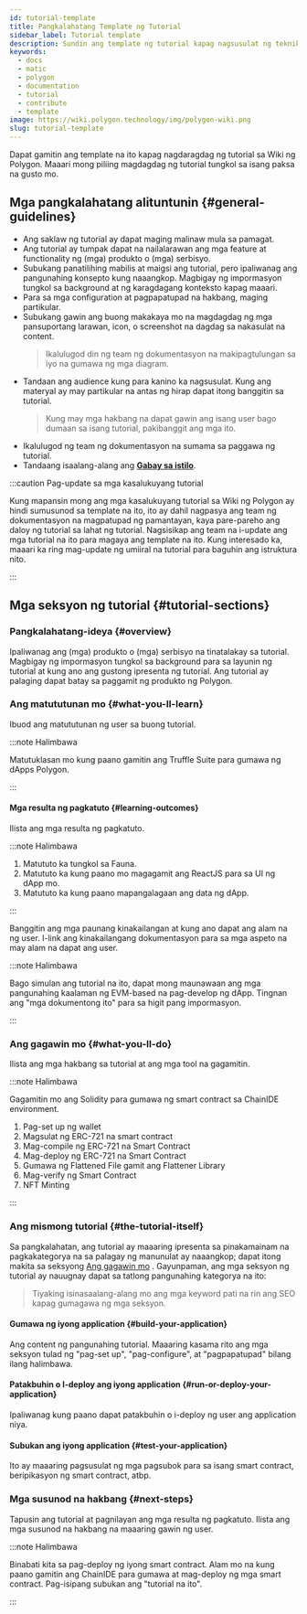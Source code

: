 ```yaml
---
id: tutorial-template
title: Pangkalahatang Template ng Tutorial
sidebar_label: Tutorial template
description: Sundin ang template ng tutorial kapag nagsusulat ng teknikal na tutorial.
keywords:
  - docs
  - matic
  - polygon
  - documentation
  - tutorial
  - contribute
  - template
image: https://wiki.polygon.technology/img/polygon-wiki.png
slug: tutorial-template
---
```


Dapat gamitin ang template na ito kapag nagdaragdag ng tutorial sa Wiki
ng Polygon. Maaari mong piliing magdagdag ng tutorial tungkol sa isang paksa na gusto mo.

## Mga pangkalahatang alituntunin {#general-guidelines}

* Ang saklaw ng tutorial ay dapat maging malinaw mula sa pamagat.
* Ang tutorial ay tumpak dapat na nailalarawan ang mga feature
at functionality ng (mga) produkto o (mga) serbisyo.
* Subukang panatilihing mabilis at maigsi ang tutorial, pero ipaliwanag ang pangunahing konsepto kung
naaangkop. Magbigay ng impormasyon tungkol sa background at ng karagdagang konteksto kapag maaari.
* Para sa mga configuration at pagpapatupad na hakbang, maging partikular.
* Subukang gawin ang buong makakaya mo na magdagdag ng mga pansuportang larawan, icon, o screenshot na
dagdag sa nakasulat na content.
  > Ikalulugod din ng team ng dokumentasyon na makipagtulungan sa iyo na gumawa ng mga diagram.
* Tandaan ang audience kung para kanino ka nagsusulat. Kung ang materyal ay may partikular na antas ng hirap
dapat itong banggitin sa tutorial.
  > Kung may mga hakbang na dapat gawin ang isang user bago dumaan sa isang tutorial, pakibanggit ang mga ito.
* Ikalulugod ng team ng dokumentasyon na sumama sa paggawa ng tutorial.
* Tandaang isaalang-alang ang **[Gabay sa istilo](writing-style.md)**.

:::caution Pag-update sa mga kasalukuyang tutorial

Kung mapansin mong ang mga kasalukuyang tutorial sa Wiki ng Polygon
ay hindi sumusunod sa template na ito, ito ay dahil nagpasya ang team ng dokumentasyon
na magpatupad ng pamantayan, kaya pare-pareho ang daloy ng tutorial sa
lahat ng tutorial. Nagsisikap ang team na i-update ang mga tutorial na ito
para magaya ang template na ito. Kung interesado ka, maaari ka ring mag-update ng
umiiral na tutorial para baguhin ang istruktura nito.

:::

## Mga seksyon ng tutorial {#tutorial-sections}

### Pangkalahatang-ideya {#overview}

Ipaliwanag ang (mga) produkto o (mga) serbisyo na tinatalakay sa tutorial.
Magbigay ng impormasyon tungkol sa background para sa layunin ng tutorial at kung ano ang
gustong ipresenta ng tutorial. Ang tutorial ay palaging dapat batay sa paggamit ng
produkto ng Polygon.

### Ang matututunan mo {#what-you-ll-learn}

Ibuod ang matututunan ng user sa buong tutorial.

:::note Halimbawa

Matutuklasan mo kung paano gamitin ang Truffle Suite para gumawa ng dApps
Polygon.

:::

#### Mga resulta ng pagkatuto {#learning-outcomes}

Ilista ang mga resulta ng pagkatuto.

:::note Halimbawa

1. Matututo ka tungkol sa Fauna.
2. Matututo ka kung paano mo magagamit ang ReactJS para sa UI ng dApp mo.
3. Matututo ka kung paano mapangalagaan ang data ng dApp.

:::

Banggitin ang mga paunang kinakailangan at kung ano dapat ang
alam na ng user. I-link ang kinakailangang dokumentasyon para sa mga aspeto
na may alam na dapat ang user.

:::note Halimbawa

Bago simulan ang tutorial na ito, dapat mong maunawaan ang mga pangunahing kaalaman
ng EVM-based na pag-develop ng dApp. Tingnan ang "mga dokumentong ito" para sa higit pang impormasyon.

:::

### Ang gagawin mo {#what-you-ll-do}

Ilista ang mga hakbang sa tutorial at ang mga tool na gagamitin.

:::note Halimbawa

Gagamitin mo ang Solidity para gumawa ng smart contract sa ChainIDE environment.

1. Pag-set up ng wallet
2. Magsulat ng ERC-721 na smart contract
3. Mag-compile ng ERC-721 na Smart Contract
4. Mag-deploy ng ERC-721 na Smart Contract
5. Gumawa ng Flattened File gamit ang Flattener Library
6. Mag-verify ng Smart Contract
7. NFT Minting

:::

### Ang mismong tutorial {#the-tutorial-itself}

Sa pangkalahatan, ang tutorial ay maaaring ipresenta sa pinakamainam na pagkakategorya na
sa palagay ng manunulat ay naaangkop; dapat itong makita sa seksyong [Ang gagawin mo](#what-youll-do)
. Gayunpaman, ang mga seksyon ng tutorial ay nauugnay dapat sa tatlong pangunahing kategorya na ito:

> Tiyaking isinasaalang-alang mo ang mga keyword pati na rin ang SEO kapag gumagawa ng
> mga seksyon.

#### Gumawa ng iyong application {#build-your-application}

Ang content ng pangunahing tutorial. Maaaring kasama rito ang mga seksyon tulad ng "pag-set up", "pag-configure",
at "pagpapatupad" bilang ilang halimbawa.

#### Patakbuhin o I-deploy ang iyong application {#run-or-deploy-your-application}

Ipaliwanag kung paano dapat patakbuhin o i-deploy ng user ang application niya.

#### Subukan ang iyong application {#test-your-application}

Ito ay maaaring pagsusulat ng mga pagsubok para sa isang smart contract, beripikasyon ng smart contract,
atbp.

### Mga susunod na hakbang {#next-steps}

Tapusin ang tutorial at pagnilayan ang mga resulta ng pagkatuto.
Ilista ang mga susunod na hakbang na maaaring gawin ng user.

:::note Halimbawa

Binabati kita sa pag-deploy ng iyong smart contract. Alam mo na kung paano gamitin ang ChainIDE
para gumawa at mag-deploy ng mga smart contract. Pag-isipang subukan ang "tutorial na ito".

:::
